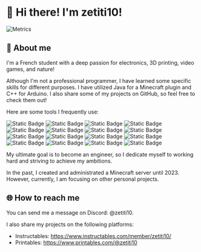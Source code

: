 # 👋 Hi there! I'm zetiti10!

![Metrics](https://metrics.lecoq.io/zetiti10?template=classic&isocalendar=1&languages=1&base=header%2C%20activity%2C%20community%2C%20repositories%2C%20metadata&base.indepth=false&base.hireable=false&base.skip=false&isocalendar=false&isocalendar.duration=half-year&languages=false&languages.limit=8&languages.threshold=0%25&languages.other=false&languages.colors=github&languages.sections=most-used&languages.indepth=false&languages.analysis.timeout=15&languages.analysis.timeout.repositories=7.5&languages.categories=markup%2C%20programming&languages.recent.categories=markup%2C%20programming&languages.recent.load=300&languages.recent.days=14&config.timezone=Europe%2FParis)

## 📖 About me

I'm a French student with a deep passion for electronics, 3D printing, video games, and nature!

Although I'm not a professional programmer, I have learned some specific skills for different purposes. I have utilized Java for a Minecraft plugin and C++ for Arduino. I also share some of my projects on GitHub, so feel free to check them out!

Here are some tools I frequently use:

![Static Badge](https://img.shields.io/badge/OS-Debian-informational?style=flat&logo=debian&logoColor=white&color=blue)
![Static Badge](https://img.shields.io/badge/OS-Android-informational?style=flat&logo=kde&logoColor=white&color=blue)
![Static Badge](https://img.shields.io/badge/Desktop-KDE_Plasma-informational?style=flat&logo=visualstudiocode&logoColor=white&color=blue)
![Static Badge](https://img.shields.io/badge/Editor-VS_Code-informational?style=flat&logo=visualstudiocode&logoColor=white&color=blue)
![Static Badge](https://img.shields.io/badge/Code-C++-informational?style=flat&logo=&cpluspluslogoColor=white&color=blue)
![Static Badge](https://img.shields.io/badge/Code-Python-informational?style=flat&logo=python&logoColor=white&color=blue)
![Static Badge](https://img.shields.io/badge/Code-HTML-informational?style=flat&logo=html5&logoColor=white&color=blue)
![Static Badge](https://img.shields.io/badge/Code-CSS-informational?style=flat&logo=css&logoColor=white&color=blue)
![Static Badge](https://img.shields.io/badge/Code-Java-informational?style=flat&logo=coffeescript&logoColor=white&color=blue)
![Static Badge](https://img.shields.io/badge/Code-Markdown-informational?style=flat&logo=markdown&logoColor=white&color=blue)
![Static Badge](https://img.shields.io/badge/Platform-GitHub-informational?style=flat&logo=github&logoColor=white&color=blue)
![Static Badge](https://img.shields.io/badge/Platform-Git-informational?style=flat&logo=git&logoColor=white&color=blue)
![Static Badge](https://img.shields.io/badge/Home-Home_Assistant-informational?style=flat&logo=homeassistant&logoColor=white&color=blue)
![Static Badge](https://img.shields.io/badge/Assistant-Google_Assistant-informational?style=flat&logo=googleassistant&logoColor=white&color=blue)
![Static Badge](https://img.shields.io/badge/Tool-Notion-informational?style=flat&logo=notion&logoColor=white&color=blue)
![Static Badge](https://img.shields.io/badge/Electronics-Arduino-informational?style=flat&logo=arduino&logoColor=white&color=blue)

My ultimate goal is to become an engineer, so I dedicate myself to working hard and striving to achieve my ambitions.

In the past, I created and administrated a Minecraft server until 2023. However, currently, I am focusing on other personal projects.

## 🌐 How to reach me

You can send me a message on Discord: @zetiti10.

I also share my projects on the following platforms:

- Instructables: https://www.instructables.com/member/zetiti10/
- Printables: https://www.printables.com/@zetiti10
